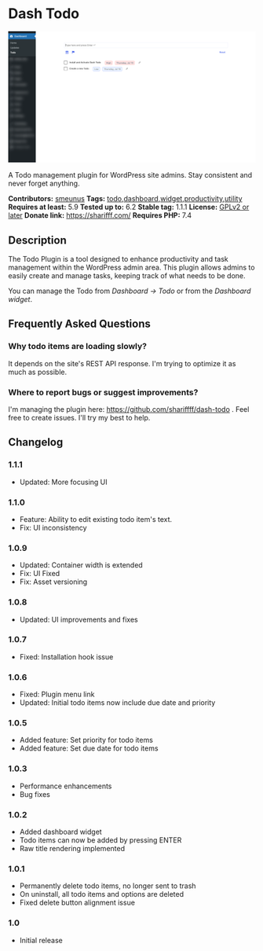 # Dash Todo

![Alt text](.wordpress-org/screenshot-1.png?raw=true 'Optional Title')

A Todo management plugin for WordPress site admins. Stay consistent and never forget anything.

**Contributors:** [smeunus](https://profiles.wordpress.org/smeunus)
**Tags:** [todo](https://wordpress.org/plugins/tags/todo),[dashboard](https://wordpress.org/plugins/tags/dashboard),[widget](https://wordpress.org/plugins/tags/widget),[productivity](https://wordpress.org/plugins/tags/productivity),[utility](https://wordpress.org/plugins/tags/utility)
**Requires at least:** 5.9
**Tested up to:** 6.2
**Stable tag:** 1.1.1
**License:** [GPLv2 or later](https://www.gnu.org/licenses/gpl-2.0.html)
**Donate link:** https://sharifff.com/
**Requires PHP:** 7.4

## Description

The Todo Plugin is a tool designed to enhance productivity and task management within the WordPress admin area. This plugin allows admins to easily create and manage tasks, keeping track of what needs to be done.

You can manage the Todo from _Dashboard -> Todo_ or from the _Dashboard widget_.

## Frequently Asked Questions

### Why todo items are loading slowly?

It depends on the site's REST API response. I'm trying to optimize it as much as possible.

### Where to report bugs or suggest improvements?

I'm managing the plugin here: https://github.com/shariffff/dash-todo . Feel free to create issues. I'll try my best to help.

## Changelog

### 1.1.1

- Updated: More focusing UI

### 1.1.0

- Feature: Ability to edit existing todo item's text.
- Fix: UI inconsistency

### 1.0.9

- Updated: Container width is extended
- Fix: UI Fixed
- Fix: Asset versioning

### 1.0.8

- Updated: UI improvements and fixes

### 1.0.7

- Fixed: Installation hook issue

### 1.0.6

- Fixed: Plugin menu link
- Updated: Initial todo items now include due date and priority

### 1.0.5

- Added feature: Set priority for todo items
- Added feature: Set due date for todo items

### 1.0.3

- Performance enhancements
- Bug fixes

### 1.0.2

- Added dashboard widget
- Todo items can now be added by pressing ENTER
- Raw title rendering implemented

### 1.0.1

- Permanently delete todo items, no longer sent to trash
- On uninstall, all todo items and options are deleted
- Fixed delete button alignment issue

### 1.0

- Initial release
